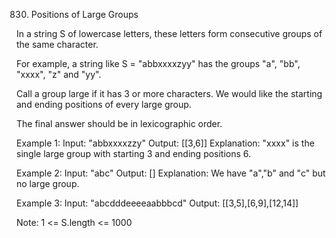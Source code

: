 830. Positions of Large Groups

In a string S of lowercase letters, these letters form consecutive groups of the same character.

For example, a string like S = "abbxxxxzyy" has the groups "a", "bb", "xxxx", "z" and "yy".

Call a group large if it has 3 or more characters.  We would like the starting and ending positions of every large group.

The final answer should be in lexicographic order.


Example 1:
Input: "abbxxxxzzy"
Output: [[3,6]]
Explanation: "xxxx" is the single large group with starting  3 and ending positions 6.

Example 2:
Input: "abc"
Output: []
Explanation: We have "a","b" and "c" but no large group.

Example 3:
Input: "abcdddeeeeaabbbcd"
Output: [[3,5],[6,9],[12,14]] 

Note:  1 <= S.length <= 1000
